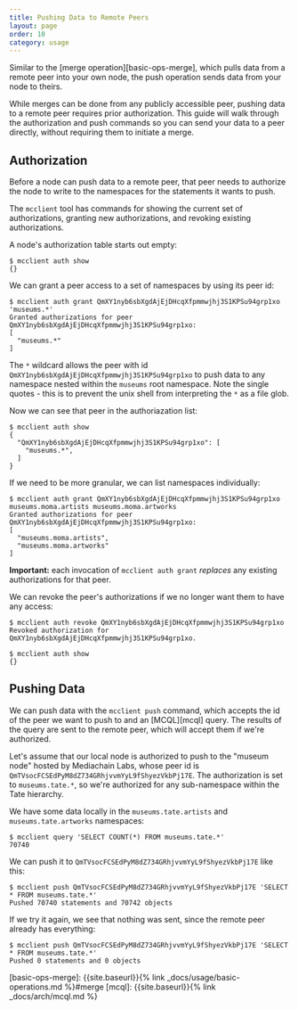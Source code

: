 ```yaml
---
title: Pushing Data to Remote Peers
layout: page
order: 10
category: usage
---
```


Similar to the [merge operation][basic-ops-merge], which pulls data from a remote peer into your own
node, the push operation sends data from your node to theirs.

While merges can be done from any publicly accessible peer, pushing data to a remote peer requires
prior authorization.  This guide will walk through the authorization and push commands so you can
send your data to a peer directly, without requiring them to initiate a merge.

## Authorization

Before a node can push data to a remote peer, that peer needs to authorize the node to write to
the namespaces for the statements it wants to push.

The `mcclient` tool has commands for showing the current set of authorizations, granting new
authorizations, and revoking existing authorizations.

A node's authorization table starts out empty:

```
$ mcclient auth show
{}
```

We can grant a peer access to a set of namespaces by using its peer id:

```
$ mcclient auth grant QmXY1nyb6sbXgdAjEjDHcqXfpmmwjhj3S1KPSu94grp1xo 'museums.*'
Granted authorizations for peer QmXY1nyb6sbXgdAjEjDHcqXfpmmwjhj3S1KPSu94grp1xo:
[
  "museums.*"
]
```

The `*` wildcard allows the peer with id `QmXY1nyb6sbXgdAjEjDHcqXfpmmwjhj3S1KPSu94grp1xo` to push
data to any namespace nested within the `museums` root namespace.  Note the single quotes - this is
to prevent the unix shell from interpreting the `*` as a file glob.  

Now we can see that peer in the authoriazation list:

```
$ mcclient auth show
{
  "QmXY1nyb6sbXgdAjEjDHcqXfpmmwjhj3S1KPSu94grp1xo": [
    "museums.*",
  ]
}
```

If we need to be more granular, we can list namespaces individually:

```
$ mcclient auth grant QmXY1nyb6sbXgdAjEjDHcqXfpmmwjhj3S1KPSu94grp1xo museums.moma.artists museums.moma.artworks
Granted authorizations for peer QmXY1nyb6sbXgdAjEjDHcqXfpmmwjhj3S1KPSu94grp1xo:
[
  "museums.moma.artists",
  "museums.moma.artworks"
]
```

**Important:** each invocation of `mcclient auth grant` *replaces* any existing authorizations for
that peer.

We can revoke the peer's authorizations if we no longer want them to have any access:

```
$ mcclient auth revoke QmXY1nyb6sbXgdAjEjDHcqXfpmmwjhj3S1KPSu94grp1xo
Revoked authorization for QmXY1nyb6sbXgdAjEjDHcqXfpmmwjhj3S1KPSu94grp1xo.

$ mcclient auth show
{}
```

## Pushing Data

We can push data with the `mcclient push` command, which accepts the id of the peer we want to
push to and an [MCQL][mcql] query.  The results of the query are sent to the remote peer, which
will accept them if we're authorized.

Let's assume that our local node is authorized to push to the "museum node" hosted by Mediachain
Labs, whose peer id is `QmTVsocFCSEdPyM8dZ734GRhjvvmYyL9fShyezVkbPj17E`.  The authorization is
set to `museums.tate.*`, so we're authorized for any sub-namespace within the Tate hierarchy.


We have some data locally in the `museums.tate.artists` and `museums.tate.artworks` namespaces:

```
$ mcclient query 'SELECT COUNT(*) FROM museums.tate.*'
70740
```

We can push it to `QmTVsocFCSEdPyM8dZ734GRhjvvmYyL9fShyezVkbPj17E` like this:

```
$ mcclient push QmTVsocFCSEdPyM8dZ734GRhjvvmYyL9fShyezVkbPj17E 'SELECT * FROM museums.tate.*'
Pushed 70740 statements and 70742 objects
```

If we try it again, we see that nothing was sent, since the remote peer already has everything:

```
$ mcclient push QmTVsocFCSEdPyM8dZ734GRhjvvmYyL9fShyezVkbPj17E 'SELECT * FROM museums.tate.*'
Pushed 0 statements and 0 objects
```

[basic-ops-merge]: {{site.baseurl}}{% link _docs/usage/basic-operations.md %}#merge
[mcql]: {{site.baseurl}}{% link _docs/arch/mcql.md %}
